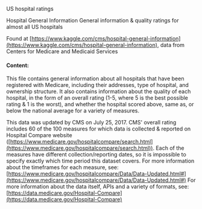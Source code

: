 US hospital ratings

Hospital General Information
General information & quality ratings for almost all US hospitals

Found at [https://www.kaggle.com/cms/hospital-general-information](https://www.kaggle.com/cms/hospital-general-information), data from Centers for Medicare and Medicaid Services

#### Content:
This file contains general information about all hospitals that have been registered with Medicare, including their addresses, type of hospital, and ownership structure. It also contains information about the quality of each hospital, in the form of an overall rating (1-5, where 5 is the best possible rating & 1 is the worst), and whether the hospital scored above, same as, or below the national average for a variety of measures.

This data was updated by CMS on July 25, 2017. CMS' overall rating includes 60 of the 100 measures for which data is collected & reported on Hospital Compare website ([https://www.medicare.gov/hospitalcompare/search.html](https://www.medicare.gov/hospitalcompare/search.html)). Each of the measures have different collection/reporting dates, so it is impossible to specify exactly which time period this dataset covers. For more information about the timeframes for each measure, see: [https://www.medicare.gov/hospitalcompare/Data/Data-Updated.html#](https://www.medicare.gov/hospitalcompare/Data/Data-Updated.html#) For more information about the data itself, APIs and a variety of formats, see: [https://data.medicare.gov/Hospital-Compare](https://data.medicare.gov/Hospital-Compare)

